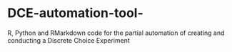 # DCE-automation-tool-
R, Python and RMarkdown code for the partial automation of creating and conducting a Discrete Choice Experiment 
